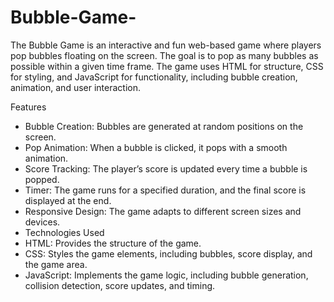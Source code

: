 # Bubble-Game-
The Bubble Game is an interactive and fun web-based game where players pop bubbles floating on the screen. The goal is to pop as many bubbles as possible within a given time frame. The game uses HTML for structure, CSS for styling, and JavaScript for functionality, including bubble creation, animation, and user interaction.

Features
* Bubble Creation: Bubbles are generated at random positions on the screen.
* Pop Animation: When a bubble is clicked, it pops with a smooth animation.
* Score Tracking: The player’s score is updated every time a bubble is popped.
* Timer: The game runs for a specified duration, and the final score is displayed at the end.
* Responsive Design: The game adapts to different screen sizes and devices.
* Technologies Used
* HTML: Provides the structure of the game.
* CSS: Styles the game elements, including bubbles, score display, and the game area.
* JavaScript: Implements the game logic, including bubble generation, collision detection, score updates, and timing.
